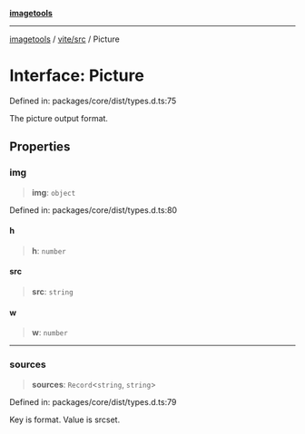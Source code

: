 [**imagetools**](../../../README.md)

***

[imagetools](../../../modules.md) / [vite/src](../README.md) / Picture

# Interface: Picture

Defined in: packages/core/dist/types.d.ts:75

The picture output format.

## Properties

### img

> **img**: `object`

Defined in: packages/core/dist/types.d.ts:80

#### h

> **h**: `number`

#### src

> **src**: `string`

#### w

> **w**: `number`

***

### sources

> **sources**: `Record`\<`string`, `string`\>

Defined in: packages/core/dist/types.d.ts:79

Key is format. Value is srcset.
